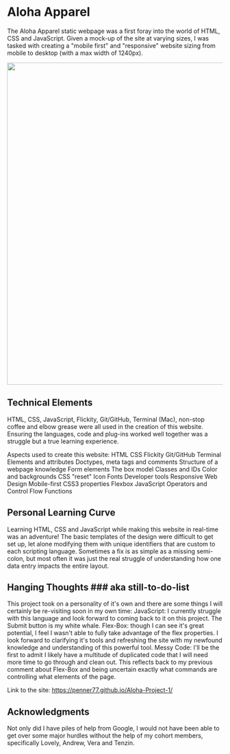 # Aloha Apparel

The Aloha Apparel static webpage was a first foray into the world of HTML, CSS and JavaScript. Given a mock-up of the site at varying sizes, I was tasked with creating a "mobile first" and "responsive" website sizing from mobile to desktop (with a max width of 1240px).

<img src="images/git-aloha-flower-banner.png" width="750">

## Technical Elements

HTML, CSS, JavaScript, Flickity, Git/GitHub, Terminal (Mac), non-stop coffee and elbow grease were all used in the creation of this website. Ensuring the languages, code and plug-ins worked well together was a struggle but a true learning experience.

Aspects used to create this website:
HTML
CSS
Flickity
Git/GitHub
Terminal
Elements and attributes
Doctypes, meta tags and comments
Structure of a webpage knowledge
Form elements
The box model
Classes and IDs
Color and backgrounds
CSS "reset"
Icon Fonts
Developer tools
Responsive Web Design
Mobile-first
CSS3 properties
Flexbox
JavaScript
Operators and Control Flow
Functions

## Personal Learning Curve

Learning HTML, CSS and JavaScript while making this website in real-time was an adventure! The basic templates of the design were difficult to get set up, let alone modifying them with unique identifiers that are custom to each scripting language. Sometimes a fix is as simple as a missing semi-colon, but most often it was just the real struggle of understanding how one data entry impacts the entire layout.

## Hanging Thoughts ### aka still-to-do-list

This project took on a personality of it's own and there are some things I will certainly be re-visiting soon in my own time:
JavaScript: I currently struggle with this language and look forward to coming back to it on this project. The Submit button is my white whale.
Flex-Box: though I can see it's great potential, I feel I wasn't able to fully take advantage of the flex properties. I look forward to clarifying it's tools and refreshing the site with my newfound knowledge and understanding of this powerful tool.
Messy Code: I'll be the first to admit I likely have a multitude of duplicated code that I will need more time to go through and clean out. This reflects back to my previous comment about Flex-Box and being uncertain exactly what commands are controlling what elements of the page.

Link to the site: https://penner77.github.io/Aloha-Project-1/

## Acknowledgments

Not only did I have piles of help from Google, I would not have been able to get over some major hurdles without the help of my cohort members, specifically Lovely, Andrew, Vera and Tenzin.
